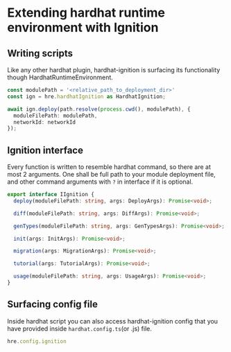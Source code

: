 # Extending hardhat runtime environment with Ignition

## Writing scripts

Like any other hardhat plugin, hardhat-ignition is surfacing its functionality though HardhatRuntimeEnvironment.

```typescript
const modulePath = '<relative_path_to_deployment_dir>'
const ign = hre.hardhatIgnition as HardhatIgnition;

await ign.deploy(path.resolve(process.cwd(), modulePath), {
  moduleFilePath: modulePath,
  networkId: networkId
});
```

## Ignition interface

Every function is written to resemble hardhat command, so there are at most 2 arguments. One shall be full path to your
module deployment file, and other command arguments with `?` in interface if it is optional.

```typescript
export interface IIgnition {
  deploy(moduleFilePath: string, args: DeployArgs): Promise<void>;

  diff(moduleFilePath: string, args: DiffArgs): Promise<void>;

  genTypes(moduleFilePath: string, args: GenTypesArgs): Promise<void>;

  init(args: InitArgs): Promise<void>;

  migration(args: MigrationArgs): Promise<void>;

  tutorial(args: TutorialArgs): Promise<void>;

  usage(moduleFilePath: string, args: UsageArgs): Promise<void>;
}
```

## Surfacing config file

Inside hardhat script you can also access hardhat-ignition config that you have provided inside `hardhat.config.ts`(or .js)
file.


```typescript
hre.config.ignition
```
